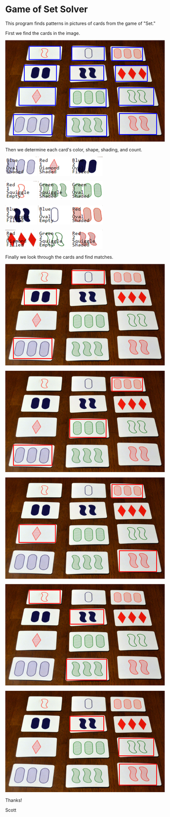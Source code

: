 # Game of Set Solver
This program finds patterns in pictures of cards from the game of "Set."

First we find the cards in the image.

![Patterns](Samples/patterns.png)

Then we determine each card's color, shape, shading, and count.

![1](Samples/card-1.png) ![2](Samples/card-2.png) ![3](Samples/card-3.png)

![4](Samples/card-4.png) ![5](Samples/card-5.png) ![6](Samples/card-6.png)

![7](Samples/card-7.png) ![8](Samples/card-8.png) ![9](Samples/card-9.png)

![10](Samples/card-10.png) ![11](Samples/card-11.png) ![12](Samples/card-12.png)

Finally we look through the cards and find matches.

![Set 1](Samples/set-1.png)

![Set 2](Samples/set-2.png)

![Set 3](Samples/set-3.png)

![Set 4](Samples/set-4.png)

![Set 5](Samples/set-5.png)

Thanks!

Scott